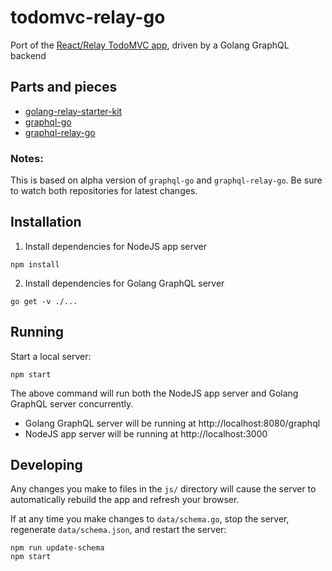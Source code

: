 # todomvc-relay-go
Port of the [React/Relay TodoMVC app](https://github.com/facebook/relay/tree/master/examples/todo), driven by a Golang GraphQL backend

## Parts and pieces
- [golang-relay-starter-kit](https://github.com/sogko/golang-relay-starter-kit)
- [graphql-go](https://github.com/chris-ramon/graphql-go)
- [graphql-relay-go](https://github.com/sogko/graphql-relay-go)

### Notes:
This is based on alpha version of `graphql-go` and `graphql-relay-go`. 
Be sure to watch both repositories for latest changes.

## Installation

1. Install dependencies for NodeJS app server
```
npm install
```
2. Install dependencies for Golang GraphQL server
```
go get -v ./...
```

## Running

Start a local server:

```
npm start
```

The above command will run both the NodeJS app server and Golang GraphQL server concurrently.

- Golang GraphQL server will be running at http://localhost:8080/graphql
- NodeJS app server will be running at http://localhost:3000

## Developing

Any changes you make to files in the `js/` directory will cause the server to
automatically rebuild the app and refresh your browser.

If at any time you make changes to `data/schema.go`, stop the server,
regenerate `data/schema.json`, and restart the server:

```
npm run update-schema
npm start
```
